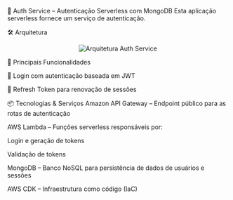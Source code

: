 🔐 Auth Service – Autenticação Serverless com MongoDB
Esta aplicação serverless fornece um serviço de autenticação.

🛠️ Arquitetura
<p align="center"> <img src="https://github.com/IgorCruzz/cdk-samples/blob/main/_diagrams/auth-service.png" alt="Arquitetura Auth Service" /> </p>

🚀 Principais Funcionalidades

🔑 Login com autenticação baseada em JWT

🔄 Refresh Token para renovação de sessões

📦 Tecnologias & Serviços
Amazon API Gateway – Endpoint público para as rotas de autenticação

AWS Lambda – Funções serverless responsáveis por: 

Login e geração de tokens

Validação de tokens

MongoDB – Banco NoSQL para persistência de dados de usuários e sessões

AWS CDK – Infraestrutura como código (IaC)